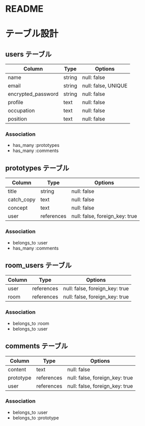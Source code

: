 # README

# テーブル設計

## users テーブル

| Column             | Type   | Options             |
| ------------------ | ------ | ------------------- |
| name               | string | null: false         |
| email              | string | null: false, UNIQUE |
| encrypted_password | string | null: false         |
| profile            | text   | null: false         |
| occupation         | text   | null: false         |
| position           | text   | null: false         |

### Association

- has_many :prototypes
- has_many :comments

## prototypes テーブル

| Column      | Type       | Options                        |
| ----------- | ---------- | ------------------------------ |
| title       | string     | null: false                    |
| catch_copy  | text       | null: false                    |
| concept     | text       | null: false                    |
| user        | references | null: false, foreign_key: true |

### Association

- belongs_to :user
- has_many   :comments

## room_users テーブル

| Column | Type       | Options                        |
| ------ | ---------- | ------------------------------ |
| user   | references | null: false, foreign_key: true |
| room   | references | null: false, foreign_key: true |

### Association

- belongs_to :room
- belongs_to :user

## comments テーブル

| Column    | Type       | Options                        |
| --------- | ---------- | ------------------------------ |
| content   | text       | null: false                    |
| prototype | references | null: false, foreign_key: true |
| user      | references | null: false, foreign_key: true |

### Association

- belongs_to :user
- belongs_to :prototype
